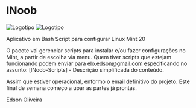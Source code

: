 # lNoob

![Logotipo](https://github.com/EdsonOliveira/lNoob/blob/master/lNoob.png)
![Logotipo](https://github.com/EdsonOliveira/lNoob/blob/master/EmConstrucao.jpg)

Aplicativo em Bash Script para configurar Linux Mint 20

O pacote vai gerenciar scripts para instalar e/ou fazer configurações no Mint, a partir de escolha via menu.
Quem tiver scripts que estejam funcionando podem enviar para elo.edson@gmail.com especificando no assunto:
    [lNoob-Scripts] - Descrição simplificada do conteúdo.
    
Assim que estiver operacional, enformo o email definitivo do projeto.
Este final de semana começo a upar as partes já prontas.

Edson Oliveira
